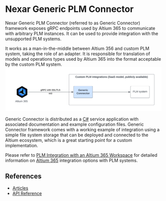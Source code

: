 # Nexar Generic PLM Connector

Nexar Generic PLM Connector (referred to as Generic Connector) framework exposes gRPC endpoints used 
by Altium 365 to communicate with arbitrary PLM instances. It can be used to provide integration with the unsupported PLM systems. 

It works as a man-in-the-middle between Altium 356 and custom PLM system, taking the role of an adapter. It is responsible
for translation of models and operations types used by Altium 365 into the format acceptable by the custom PLM system.
![Altium365 Connection](./images/ConnectorAsAdapter.png)

Generic Connector is distributed as a [C#](https://github.com/NexarDeveloper/nexar-plm-connector-cs) service application with associated documentation and example configuration files.
Generic Connector framework comes with a working example of integration using a simple file system storage 
that can be deployed and connected to the Altium ecosystem, which is a great starting point 
for a custom implementation.

Please refer to [PLM Integration with an Altium 365 Workspace](https://www.altium.com/documentation/altium-365/plm-integration)
for detailed information on [Altium 365](https://www.altium.com/altium-365) integration options with PLM systems.

## References
 - [Articles](articles/intro.md)
 - [API Reference](api/index.md)